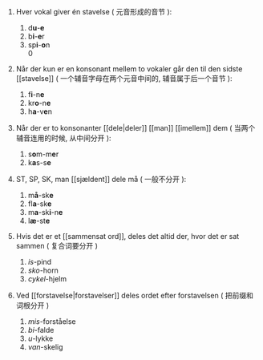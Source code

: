 1. Hver vokal giver én stavelse ( 元音形成的音节 ): 
	1. d**u**-**e** 
	2. b**i**-**e**r
	3. sp**i**-**o**n  
	   0
2. Når der kun er en konsonant mellem to vokaler går den til den sidste [[stavelse]] ( 一个辅音字母在两个元音中间的, 辅音属于后一个音节 ):  
	1. f**i**-n**e**  
	2. kr**o**-n**e**  
	3. h**a**-v**e**n  
	   
3. Når der er to konsonanter [[dele|deler]] [[man]] [[imellem]] dem ( 当两个辅音连用的时候, 从中间分开 ): 
	1. s**o**m-m**e**r  
	2. k**a**s-s**e**
	
4. ST, SP, SK, man [[sjældent]] dele må ( 一般不分开 ): 
	1. m**å**-sk**e**  
	2. fl**a**-sk**e**  
	3. m**a**-sk**i**-n**e**  
	4. l**æ**-st**e**  
	   
5. Hvis det er et [[sammensat ord]], deles det altid der, hvor det er sat sammen ( 复合词要分开 )
	1. *is*-pind  
	2. *sko*-horn  
	3. *cykel*-hjelm  
	   
6. Ved [[forstavelse|forstavelser]] deles ordet efter forstavelsen ( 把前缀和词根分开 )
	1. *mis*-forståelse  
	2. *bi*-falde  
	3. *u*-lykke  
	4. *van*-skelig  
	   
